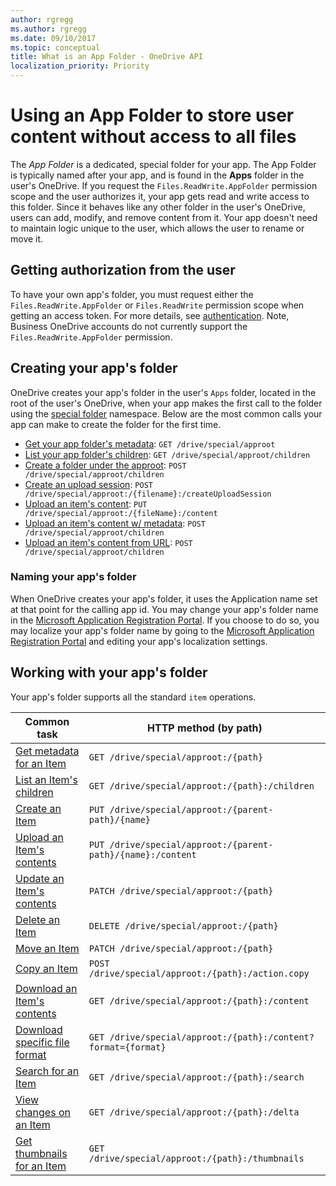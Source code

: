 ```yaml
---
author: rgregg
ms.author: rgregg
ms.date: 09/10/2017
ms.topic: conceptual
title: What is an App Folder - OneDrive API
localization_priority: Priority
---
```

# Using an App Folder to store user content without access to all files

The _App Folder_ is a dedicated, special folder for your app.
The App Folder is typically named after your app, and is found in the **Apps** folder in the user's OneDrive.
If you request the `Files.ReadWrite.AppFolder` permission scope and the user authorizes it, your app gets read and write access to this folder.
Since it behaves like any other folder in the user's OneDrive, users can add, modify, and remove content from it. Your app doesn't need to maintain logic unique to the user, which allows the user to rename or move it.

## Getting authorization from the user

To have your own app's folder, you must request either the `Files.ReadWrite.AppFolder` or `Files.ReadWrite` permission scope when getting an access token.
For more details, see [authentication](../getting-started/authentication.md). Note, Business OneDrive accounts do not currently support the `Files.ReadWrite.AppFolder` permission.

## Creating your app's folder

OneDrive creates your app's folder in the user's `Apps` folder, located in the root of the user's OneDrive, when your app makes the first call to the folder using the [special folder](../api/drive_get_specialfolder.md) namespace.
Below are the most common calls your app can make to create the folder for the first time.

* [Get your app folder's metadata](../api/driveitem_get.md): `GET /drive/special/approot`
* [List your app folder's children](../api/driveitem_list_children.md): `GET /drive/special/approot/children`
* [Create a folder under the approot](../api/driveitem_post_children.md): `POST /drive/special/approot/children`
* [Create an upload session](../api/driveitem_createuploadsession.md): `POST /drive/special/approot:/{filename}:/createUploadSession`
* [Upload an item's content](../api/driveitem_put_content.md): `PUT /drive/special/approot:/{fileName}:/content`
* [Upload an item's content w/ metadata](../api/driveitem_post_content.md): `POST /drive/special/approot/children`
* [Upload an item's content from URL](../api/driveitem_upload_url.md): `POST /drive/special/approot/children`

### Naming your app's folder

When OneDrive creates your app's folder, it uses the Application name set at that point for the calling app id.
You may change your app's folder name in the [Microsoft Application Registration Portal][1].
If you choose to do so, you may localize your app's folder name by going to the [Microsoft Application Registration Portal][1] and editing your app's localization settings.

[1]: https://apps.dev.microsoft.com

## Working with your app's folder

Your app's folder supports all the standard `item` operations.

| Common task                                         | HTTP method (by path)                                       |
| --------------------------------------------------- | ----------------------------------------------------------- |
| [Get metadata for an Item](../api/driveitem_get.md)         | `GET /drive/special/approot:/{path}`                        |
| [List an Item's children](../api/driveitem_list_children.md)         | `GET /drive/special/approot:/{path}:/children`              |
| [Create an Item](../api/driveitem_post_children.md)                | `PUT /drive/special/approot:/{parent-path}/{name}`          |
| [Upload an Item's contents](../api/driveitem_put_content.md)     | `PUT /drive/special/approot:/{parent-path}/{name}:/content` |
| [Update an Item's contents](../api/driveitem_update.md)     | `PATCH /drive/special/approot:/{path}`                      |
| [Delete an Item](../api/driveitem_delete.md)                | `DELETE /drive/special/approot:/{path}`                     |
| [Move an Item](../api/driveitem_move.md)                    | `PATCH /drive/special/approot:/{path}`                      |
| [Copy an Item](../api/driveitem_copy.md)                    | `POST /drive/special/approot:/{path}:/action.copy`          |
| [Download an Item's contents](../api/driveitem_get_content.md) | `GET /drive/special/approot:/{path}:/content`               |
| [Download specific file format](../api/driveitem_get_content_format.md)   | `GET /drive/special/approot:/{path}:/content?format={format}` |
| [Search for an Item](../api/driveitem_search.md)            | `GET /drive/special/approot:/{path}:/search`                |
| [View changes on an Item][item-changes]             | `GET /drive/special/approot:/{path}:/delta`                 |
| [Get thumbnails for an Item][get-thumbnails]        | `GET /drive/special/approot:/{path}:/thumbnails`            |

[item-changes]: ../api/driveitem_delta.md
[get-thumbnails]: ../api/driveitem_list_thumbnails.md

<!-- {
  "type": "#page.annotation",
  "description": "Use the app root special folder to create a home for your app's user content.",
  "keywords": "approot, app folder, application folder, special folder, home folder",
  "section": "documentation",
  "tocPath": "Concepts/App folder"
} -->
